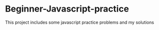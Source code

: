 # Beginner-Javascript-practice
This project includes some javascript practice problems and my solutions

